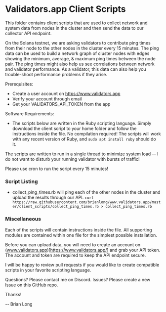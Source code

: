 # Validators.app Client Scripts
This folder contains client scripts that are used to collect network and system
data from nodes in the cluster and then send the data to our collector API
endpoint.

On the Solana testnet, we are asking validators to contribute ping times from their node to the other nodes in the cluster every 15 minutes. The ping data can be used to build a network graph of cluster nodes with edges showing the minimum, average, & maximum ping times between the node pair. The ping times might also help us see correlations between network and validator performance. As a validator, this data can also help you trouble-shoot performance problems if they arise.

Prerequisites:
  - Create a user account on https://www.validators.app
  - Verify your account through email
  - Get your VALIDATORS_API_TOKEN from the app

Software Requirements:
  - The scripts below are written in the Ruby scripting language. Simply download the client script to your home folder and follow the instructions inside the file. No compilation required! The scripts will work with any recent version of Ruby, and `sudo apt install ruby` should do it.

The scripts are written to run in a single thread to minimize system load -- I do not want to disturb your running validator with bursts of traffic!

Please use cron to run the script every 15 minutes!

### Script Listing
- collect_ping_times.rb will ping each of the other nodes in the cluster and
  upload the results through our API.  `curl https://raw.githubusercontent.com/brianlong/www.validators.app/master/client_scripts/collect_ping_times.rb > collect_ping_times.rb`

### Miscellaneous
Each of the scripts will contain instructions inside the file. All supporting
modules are contained within one file for the simplest possible installation.

Before you can upload data, you will need to create an account on
(www.validators.app)[https://www.validators.app/] and grab your API token. The
account and token are required to keep the API endpoint secure.

I will be happy to review pull requests if you would like to create compatible scripts in your favorite scripting language.

Questions? Please contact me on Discord. Issues? Please create a new Issue on
this GitHub repo.

Thanks!

-- Brian Long
